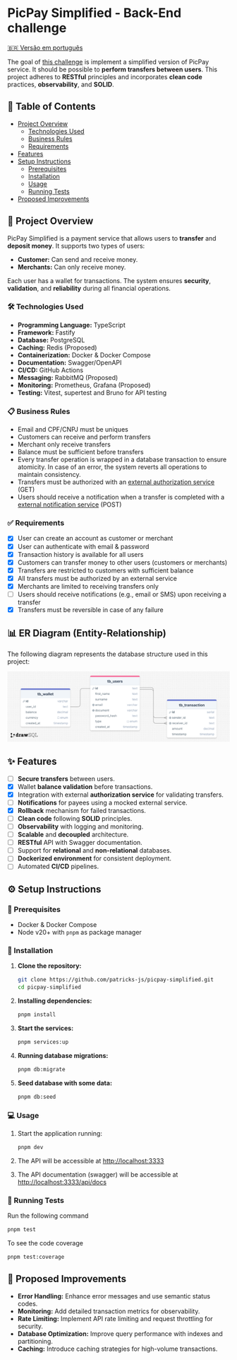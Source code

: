 # PicPay Simplified - Back-End challenge

[🇧🇷 Versão em português](README-PT.md)

The goal of [this challenge](https://github.com/PicPay/picpay-desafio-backend) is implement a simplified version of PicPay service. It should be possible to **perform transfers between users**. This project adheres to **RESTful** principles and incorporates **clean code** practices, **observability**, and **SOLID**.

## 📌 Table of Contents

- [Project Overview](#-project-overview)
  - [Technologies Used](#️-technologies-used)
  - [Business Rules](#-business-rules)
  - [Requirements](#-requirements)
- [Features](#-features)
- [Setup Instructions](#️-setup-instructions)
  - [Prerequisites](#-prerequisites)
  - [Installation](#-installation)
  - [Usage](#-usage)
  - [Running Tests](#-running-tests)
- [Proposed Improvements](#-proposed-improvements)

## 📝 Project Overview

PicPay Simplified is a payment service that allows users to **transfer** and **deposit money**. It supports two types of users:

- **Customer:** Can send and receive money.
- **Merchants:** Can only receive money.

Each user has a wallet for transactions. The system ensures **security**, **validation**, and **reliability** during all financial operations.

### 🛠️ Technologies Used

- **Programming Language:** TypeScript
- **Framework:** Fastify
- **Database:** PostgreSQL
- **Caching:** Redis (Proposed)
- **Containerization:** Docker & Docker Compose
- **Documentation:** Swagger/OpenAPI
- **CI/CD:** GitHub Actions
- **Messaging:** RabbitMQ (Proposed)
- **Monitoring:** Prometheus, Grafana (Proposed)
- **Testing:** Vitest, supertest and Bruno for API testing

### 📋 Business Rules

- Email and CPF/CNPJ must be uniques
- Customers can receive and perform transfers
- Merchant only receive transfers
- Balance must be sufficient before transfers
- Every transfer operation is wrapped in a database transaction to ensure atomicity. In case of an error, the system reverts all operations to maintain consistency.
- Transfers must be authorized with an [external authorization service](https://util.devi.tools/api/v2/authorize) (GET)
- Users should receive a notification when a transfer is completed with a [external notification service](https://util.devi.tools/api/v1/notify) (POST)

### ✅ Requirements

- [x] User can create an account as customer or merchant
- [x] User can authenticate with email & password
- [x] Transaction history is available for all users
- [x] Customers can transfer money to other users (customers or merchants)
- [x] Transfers are restricted to customers with sufficient balance
- [x] All transfers must be authorized by an external service
- [x] Merchants are limited to receiving transfers only
- [ ] Users should receive notifications (e.g., email or SMS) upon receiving a transfer
- [x] Transfers must be reversible in case of any failure

## 📊 ER Diagram (Entity-Relationship)

The following diagram represents the database structure used in this project:

![ER Diagram](.github/assets/er-diagram.png)

## ✨ Features

- [ ] **Secure transfers** between users.
- [x] Wallet **balance validation** before transactions.
- [x] Integration with external **authorization service** for validating transfers.
- [ ] **Notifications** for payees using a mocked external service.
- [x] **Rollback** mechanism for failed transactions.
- [ ] **Clean code** following **SOLID** principles.
- [ ] **Observability** with logging and monitoring.
- [ ] **Scalable** and **decoupled** architecture.
- [ ] **RESTful** API with Swagger documentation.
- [ ] Support for **relational** and **non-relational** databases.
- [ ] **Dockerized environment** for consistent deployment.
- [ ] Automated **CI/CD** pipelines.

## ⚙️ Setup Instructions

### 📌 Prerequisites

- Docker & Docker Compose
- Node v20+ with `pnpm` as package manager

### 🚀 Installation

1. **Clone the repository:**

    ```bash
    git clone https://github.com/patricks-js/picpay-simplified.git
    cd picpay-simplified
    ```

2. **Installing dependencies:**

    ```bash
    pnpm install
    ```

3. **Start the services:**

    ```bash
    pnpm services:up
    ```

4. **Running database migrations:**

    ```bash
    pnpm db:migrate
    ```

5. **Seed database with some data:**

    ```bash
    pnpm db:seed
    ```

### 💻 Usage

1. Start the application running:

    ```bash
    pnpm dev
    ```

2. The API will be accessible at <http://localhost:3333>
3. The API documentation (swagger) will be accessible at <http://localhost:3333/api/docs>

### 🧪 Running Tests

Run the following command

```bash
pnpm test
```

To see the code coverage

```bash
pnpm test:coverage
```

## 🌟 Proposed Improvements

- **Error Handling:** Enhance error messages and use semantic status codes.
- **Monitoring:** Add detailed transaction metrics for observability.
- **Rate Limiting:** Implement API rate limiting and request throttling for security.
- **Database Optimization:** Improve query performance with indexes and partitioning.
- **Caching:** Introduce caching strategies for high-volume transactions.
